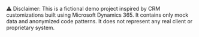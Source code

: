 ⚠️ Disclaimer: This is a fictional demo project inspired by CRM customizations built using Microsoft Dynamics 365. It contains only mock data and anonymized code patterns. It does not represent any real client or proprietary system.
